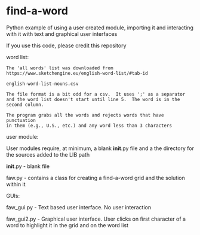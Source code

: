 # find-a-word

Python example of using a user created module, importing it
and interacting with it with text and graphical user interfaces

If you use this code, please credit this repository

word list:

    The 'all words' list was downloaded from
    https://www.sketchengine.eu/english-word-list/#tab-id
    
    english-word-list-nouns.csv

    The file format is a bit odd for a csv.  It uses ';' as a separator
    and the word list doesn't start until line 5.  The word is in the
    second column.
    
    The program grabs all the words and rejects words that have punctuation
    in them (e.g., U.S., etc.) and any word less than 3 characters


user module:

  User modules require, at minimum, a blank __init__.py file and
  a the directory for the sources added to the LIB path 

  __init__.py - blank file

  faw.py      - contains a class for creating a find-a-word grid and the
                solution within it


GUIs:

  faw_gui.py  - Text based user interface.  No user interaction

  faw_gui2.py - Graphical user interface.  User clicks on first 
                character of a word to highlight it in the grid
                and on the word list


